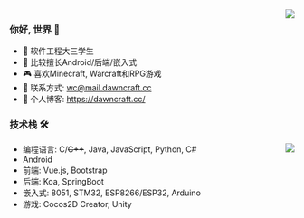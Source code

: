 <img align="right" src="https://github-readme-stats.vercel.app/api?username=DawningW&show_icons=true" />

### 你好, 世界 👋

- 🔭 软件工程大三学生
- 🌱 比较擅长Android/后端/嵌入式
- 🎮 喜欢Minecraft, Warcraft和RPG游戏
- 📧 联系方式: wc@mail.dawncraft.cc
- 🔗 个人博客: https://dawncraft.cc/

### 技术栈 🛠

<img align="right" src="https://github-readme-stats.vercel.app/api/top-langs/?username=DawningW&layout=compact&langs_count=4&hide=C,HTML,Assembly&exclude_repo=The-end-war" />

- 编程语言: C/~~C++~~, Java, JavaScript, Python, C#
- Android
- 前端: Vue.js, Bootstrap
- 后端: Koa, SpringBoot
- 嵌入式: 8051, STM32, ESP8266/ESP32, Arduino
- 游戏: Cocos2D Creator, Unity
